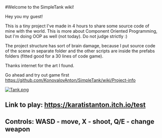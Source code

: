 #Welcome to the SimpleTank wiki!

Hey you my guest!

This is a tiny project I've made in 4 hours to share some source code of mine with the world. This is more about Component Oriented Programming, but I'm doing OOP as well (not today). Do not judge strictly :)

The project structure has sort of brain damage, because I put source code of the scene in separate folder and the other scripts are inside the prefabs folders (fitted good for a 30 lines of code game).

Thanks internet for the art I found.

Go ahead and try out game first https://github.com/KonovalovAnton/SimpleTank/wiki/Project-info

[![Tank.png](https://s23.postimg.org/phdnpj3sr/Tank.png)](https://postimg.org/image/c0gp6nth3/)
## Link to play: https://karatistanton.itch.io/test
## Controls: WASD - move, X - shoot, Q/E - change weapon

